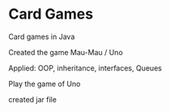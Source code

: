 # Card Games

Card games in Java

Created the game Mau-Mau / Uno 

Applied: OOP, inheritance, interfaces, Queues

Play the game of Uno



created jar file
